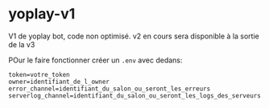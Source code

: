 # yoplay-v1
V1 de yoplay bot, code non optimisé. v2 en cours sera disponible à la sortie de la v3


POur le faire fonctionner créer un `.env` avec dedans:
```env
token=votre_token
owner=identifiant_de_l_owner
error_channel=identifiant_du_salon_ou_seront_les_erreurs
serverlog_channel=identifiant_du_salon_ou_seront_les_logs_des_serveurs
```
